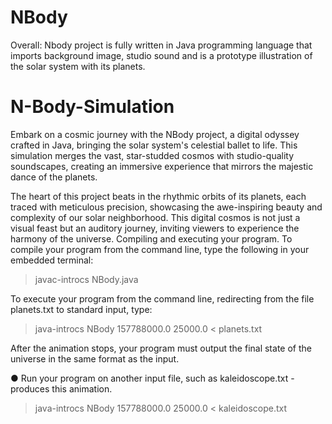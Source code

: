 # NBody
Overall: Nbody project is fully written in Java programming language 
that imports background image, studio sound and is a prototype illustration of the solar system with its planets.
# N-Body-Simulation
Embark on a cosmic journey with the NBody project, a digital odyssey crafted in Java, bringing the solar system's celestial ballet to life. This simulation merges the vast, star-studded cosmos with studio-quality soundscapes, creating an immersive experience that mirrors the majestic dance of the planets.

The heart of this project beats in the rhythmic orbits of its planets, each traced with meticulous precision, showcasing the awe-inspiring beauty and complexity of our solar neighborhood. This digital cosmos is not just a visual feast but an auditory journey, inviting viewers to experience the harmony of the universe.
Compiling and executing your program. 
To compile your program from the command line, type the following in your embedded terminal:

> javac-introcs NBody.java

To execute your program from the command line, redirecting from the file planets.txt to standard input, type:
> java-introcs NBody 157788000.0 25000.0 < planets.txt

After the animation stops, your program must output the final state of the universe in the same format as the input.

●	Run your program on another input file, such as kaleidoscope.txt - produces this animation.
>java-introcs NBody 157788000.0 25000.0 < kaleidoscope.txt
